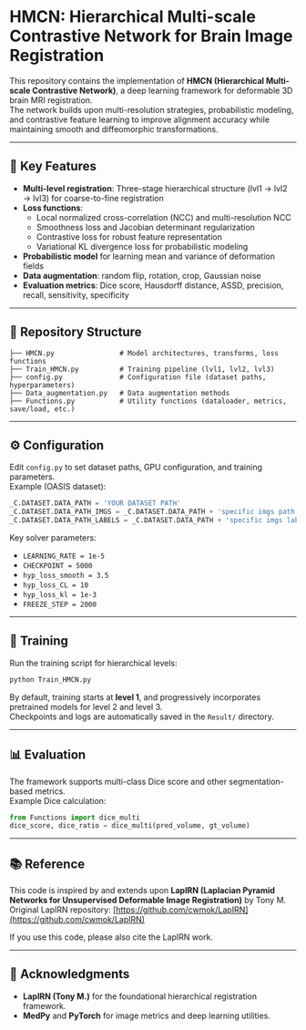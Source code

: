 # HMCN: Hierarchical Multi-scale Contrastive Network for Brain Image Registration

This repository contains the implementation of **HMCN (Hierarchical Multi-scale Contrastive Network)**, a deep learning framework for deformable 3D brain MRI registration.  
The network builds upon multi-resolution strategies, probabilistic modeling, and contrastive feature learning to improve alignment accuracy while maintaining smooth and diffeomorphic transformations.

---

## 🔑 Key Features
- **Multi-level registration**: Three-stage hierarchical structure (lvl1 → lvl2 → lvl3) for coarse-to-fine registration  
- **Loss functions**:
  - Local normalized cross-correlation (NCC) and multi-resolution NCC
  - Smoothness loss and Jacobian determinant regularization
  - Contrastive loss for robust feature representation
  - Variational KL divergence loss for probabilistic modeling
- **Probabilistic model** for learning mean and variance of deformation fields
- **Data augmentation**: random flip, rotation, crop, Gaussian noise
- **Evaluation metrics**: Dice score, Hausdorff distance, ASSD, precision, recall, sensitivity, specificity

---

## 📂 Repository Structure
```
├── HMCN.py                # Model architectures, transforms, loss functions
├── Train_HMCN.py          # Training pipeline (lvl1, lvl2, lvl3)
├── config.py              # Configuration file (dataset paths, hyperparameters)
├── Data_augmentation.py   # Data augmentation methods
├── Functions.py           # Utility functions (dataloader, metrics, save/load, etc.)
```

---

## ⚙️ Configuration
Edit `config.py` to set dataset paths, GPU configuration, and training parameters.  
Example (OASIS dataset):
```python
_C.DATASET.DATA_PATH = 'YOUR DATASET PATH'
_C.DATASET.DATA_PATH_IMGS = _C.DATASET.DATA_PATH + 'specific imgs path'
_C.DATASET.DATA_PATH_LABELS = _C.DATASET.DATA_PATH + 'specific imgs label path'
```

Key solver parameters:
- `LEARNING_RATE = 1e-5`
- `CHECKPOINT = 5000`
- `hyp_loss_smooth = 3.5`
- `hyp_loss_CL = 10`
- `hyp_loss_kl = 1e-3`
- `FREEZE_STEP = 2000`

---

## 🚀 Training
Run the training script for hierarchical levels:

```bash
python Train_HMCN.py
```

By default, training starts at **level 1**, and progressively incorporates pretrained models for level 2 and level 3.  
Checkpoints and logs are automatically saved in the `Result/` directory.

---

## 📊 Evaluation
The framework supports multi-class Dice score and other segmentation-based metrics.  
Example Dice calculation:
```python
from Functions import dice_multi
dice_score, dice_ratio = dice_multi(pred_volume, gt_volume)
```

---

## 📚 Reference
This code is inspired by and extends upon **LapIRN (Laplacian Pyramid Networks for Unsupervised Deformable Image Registration)** by Tony M.  
Original LapIRN repository: [https://github.com/cwmok/LapIRN](https://github.com/cwmok/LapIRN)

If you use this code, please also cite the LapIRN work.

---

## 🙌 Acknowledgments
- **LapIRN (Tony M.)** for the foundational hierarchical registration framework.  
- **MedPy** and **PyTorch** for image metrics and deep learning utilities.  
